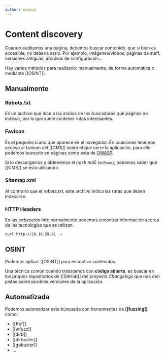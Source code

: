 ```yaml
---
author: naibu3
---
```

# Content discovery

Cuando auditamos una página, debemos buscar contenido, que si bien es accesible, no debería serlo. Por ejemplo, imágenes/videos, páginas de staff, versiones antiguas, archivos de configuración...

Hay varios métodos para realizarlo: manualmente, de forma automática o mediante [[OSINT]].

## Manualmente

### Robots.txt

Es un archivo que dice a las arañas de los buscadores qué páginas no indexar, por lo que suele contener rutas interesantes.

### Favicon

Es el pequeño icono que aparece en el navegador. En ocasiones tenemos acceso al favicon del [[CMS]] sobre el que corre la aplicación, para ello podemos buscarlo en páginas como esta de [OWASP](https://wiki.owasp.org/index.php/OWASP_favicon_database).

Si lo descargamos y obtenemos el *hash md5* (`md5sum`), podemos saber qué [[CMS]] se está utilizando.

### Sitemap.xml

Al contrario que el *robots.txt*, este archivo indica las rutas que deben indexarse.

### HTTP Headers

En las *cabeceras http* normalmente podemos encontrar información acerca de las tecnologías que se utilizan.

```bash
curl http://10.10.59.41 -v
```

## OSINT

Podemos aplicar [[OSINT]] para encontrar contenidos.

Una técnica común cuando trabajamos con **código abierto**, es buscar en los propios repositorios de [[GitHub]] del proyecto *Changelogs* que nos den pistas sobre posibles versiones de la aplicación.
## Automatizada

Podemos automatizar esta búsqueda con herramientas de **[[fuzzing]]** como:

- [[ffuf]]
- [[wfuzz]]
- [[dirb]]
- [[dirbuster]]
- [[gobuster]]
- ...